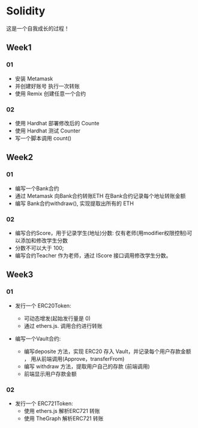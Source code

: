 # Solidity

这是一个自我成长的过程！

## Week1

### 01

- 安装 Metamask
- 并创建好账号 执行一次转账
- 使用 Remix 创建任意一个合约

### 02

- 使用 Hardhat 部署修改后的 Counte
- 使用 Hardhat 测试 Counter
- 写一个脚本调用 count()

## Week2

### 01

- 编写一个Bank合约
-  通过 Metamask 向Bank合约转账ETH 在Bank合约记录每个地址转账金额
-  编写 Bank合约withdraw(), 实现提取出所有的 ETH

### 02

- 编写合约Score，用于记录学生(地址)分数: 仅有老师(用modifier权限控制)可以添加和修改学生分数
- 分数不可以大于 100; 
- 编写合约Teacher 作为老师，通过 IScore 接口调用修改学生分数。

## Week3

### 01

- 发行一个 ERC20Token: 

  - 可动态增发(起始发行量是 0)
  - 通过 ethers.js. 调用合约进行转账

- 编写一个Vault合约:

  - 编写deposite 方法，实现 ERC20 存入 Vault，并记录每个用户存款金额 ， 用从前端调用(Approve，transferFrom)
  -  编写 withdraw 方法，提取用户自己的存款 (前端调用)
  -  前端显示用户存款金额


### 02

- 发行一个 ERC721Token:
  - 使用 ethers.js 解析ERC721 转账
  - 使用 TheGraph 解析ERC721 转账
